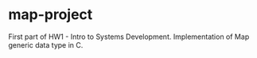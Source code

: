# map-project
First part of HW1 - Intro to Systems Development.
Implementation of Map generic data type in C. 
